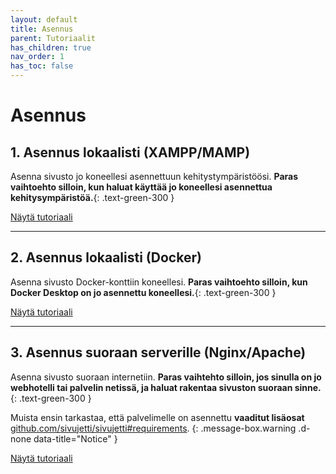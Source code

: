```yaml
---
layout: default
title: Asennus
parent: Tutoriaalit
has_children: true
nav_order: 1
has_toc: false
---
```


# Asennus

## 1. Asennus lokaalisti (XAMPP/MAMP)

Asenna sivusto jo koneellesi asennettuun kehitystympäristöösi. **Paras vaihtoehto silloin, kun haluat käyttää jo koneellesi asennettua kehitysympäristöä.**{: .text-green-300 }

<a href="/tutorials/installation-xampp.html" class="btn">Näytä tutoriaali</a>

* * *

## 2. Asennus lokaalisti (Docker)

Asenna sivusto Docker-konttiin koneellesi. **Paras vaihtoehto silloin, kun Docker Desktop on jo asennettu koneellesi.**{: .text-green-300 }

<a href="/tutorials/installation-docker.html" class="btn">Näytä tutoriaali</a>

* * *

## 3. Asennus suoraan serverille (Nginx/Apache)

Asenna sivusto suoraan internetiin. **Paras vaihtehto silloin, jos sinulla on jo webhotelli tai palvelin netissä, ja haluat rakentaa sivuston suoraan sinne.**{: .text-green-300 }

Muista ensin tarkastaa, että palvelimelle on asennettu **vaaditut lisäosat** [github.com/sivujetti/sivujetti#requirements](github.com/sivujetti/sivujetti#requirements).
{: .message-box.warning .d-none data-title="Notice" }

<div class="pb-6">
<a href="/tutorials/installation-remote.html" class="btn">Näytä tutoriaali</a>
</div>

